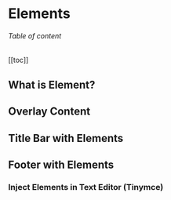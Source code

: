 # Elements

###### Table of content

[[toc]]

## What is Element?

## Overlay Content

## Title Bar with Elements

## Footer with Elements

### Inject Elements in Text Editor (Tinymce)
